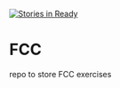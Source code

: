 [![Stories in Ready](https://badge.waffle.io/ozjohnson/FCC.png?label=ready&title=Ready)](https://waffle.io/ozjohnson/FCC)
# FCC
repo to store FCC exercises
